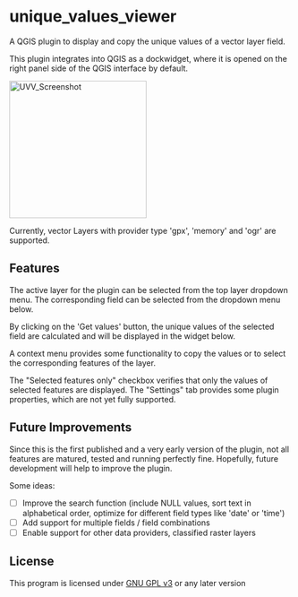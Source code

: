 # unique_values_viewer
  A QGIS plugin to display and copy the unique values of a vector layer field.
  
  This plugin integrates into QGIS as a dockwidget, where it is opened on the right panel side of the QGIS interface by default.

  <img width="245" alt="UVV_Screenshot" src="https://user-images.githubusercontent.com/78353871/107248040-367cf500-6a32-11eb-920c-3e7c9a569203.png">
  
  Currently, vector Layers with provider type 'gpx', 'memory' and 'ogr' are supported.

## Features

  The active layer for the plugin can be selected from the top layer dropdown menu.
  The corresponding field can be selected from the dropdown menu below.
 
  By clicking on the 'Get values' button, the unique values of the selected field are calculated and
  will be displayed in the widget below.
  
  A context menu provides some functionality to copy the values or to select the corresponding features of the layer.

  The "Selected features only" checkbox verifies that only the values of selected features are displayed.
  The "Settings" tab provides some plugin properties, which are not yet fully supported.
  
## Future Improvements
  Since this is the first published and a very early version of the plugin, not all features are matured, tested and 
  running perfectly fine. Hopefully, future development will help to improve the plugin.
  
  Some ideas:
  
* [ ] Improve the search function (include NULL values, sort text in alphabetical order, optimize for different field types like 'date' or 'time')
* [ ] Add support for multiple fields / field combinations
* [ ] Enable support for other data providers, classified raster layers

## License
This program is licensed under [GNU GPL v3](https://www.gnu.org/licenses/gpl-3.0.html) or any later version
